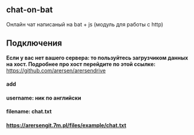 ## chat-on-bat

Онлайн чат написаный на bat + js (модуль для работы с http)

## Подключения
<b>Если у вас нет вашего сервера: то пользуйтесь загрузчиком данных на хост. Подробнее про хост перейдите по этой ссылке:</b> https://github.com/arersen/arersendrive
#### add
#### username: ник по английски
#### filename: chat.txt
#### https://arersengit.7m.pl/files/example/chat.txt
